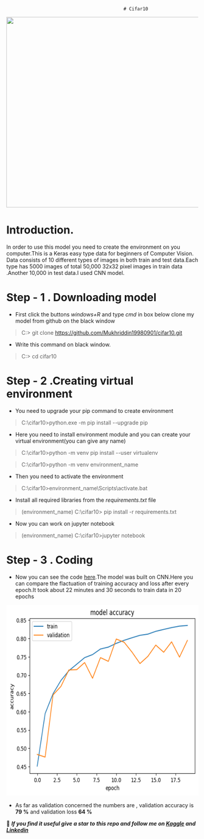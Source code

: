                                                # Cifar10


<img src="https://production-media.paperswithcode.com/datasets/4fdf2b82-2bc3-4f97-ba51-400322b228b1.png" width="700" height="500" />

# Introduction.
In order to use this model you need to create the environment on you computer.This is a Keras easy type data for beginners of Computer Vision.
Data consists of 10 different types of images in both train and test data.Each type has 5000 images of total 50,000 32x32 pixel images in train data .Another 10,000 in test data.I used CNN model.  


# Step - 1 . Downloading model

- First click the buttons *windows+R*  and type *cmd* in box below clone my model from github on the black window

> C:\>  git clone https://github.com/Mukhriddin19980901/cifar10.git

- Write this command on black window.
 
> C:\> cd cifar10
 
# Step - 2 .Creating virtual environment 

- You need to upgrade your pip command to create environment

> C:\cifar10>python.exe -m pip install --upgrade pip


- Here you need to install environment module and you can create  your virtual environment(you can give any name)

> C:\cifar10>python -m venv pip install --user virtualenv

> C:\cifar10>python -m venv environment_name

- Then you need to activate the environment

> C:\cifar10>environment_name\Scripts\activate.bat

- Install all required libraries from the *requirements.txt* file

> (environment_name) C:\cifar10> pip install -r requirements.txt

- Now you can work on jupyter notebook

> (environment_name) C:\cifar10>jupyter notebook


# Step - 3 . Coding
 
- Now you can see the code [here](https://github.com/Mukhriddin19980901/cifar10/blob/main/cifar10notebook.ipynb).The model was built on CNN.Here you can compare the flactuation of training accuracy and loss after every epoch.It took about 22 minutes and 30 seconds to train data in 20 epochs


<img src="https://github.com/Mukhriddin19980901/cifar10/blob/main/pictures/cifa10.png" width="700" height="500" />


- As far as validation concerned the numbers are  , validation accuracy is **79 %**  and validation loss **64 %**

🔴 ***If you find it useful give a star to this repo and follow me on [Kaggle](https://www.kaggle.com/muhriddinmalik) and [Linkedin](https://www.linkedin.com/in/mukhriddin-khaydarov-8a9729209?lipi=urn%3Ali%3Apage%3Ad_flagship3_profile_view_base_contact_details%3Bay%2BB1xqoRZKf2DcZnvkRVw%3D%3D)***
